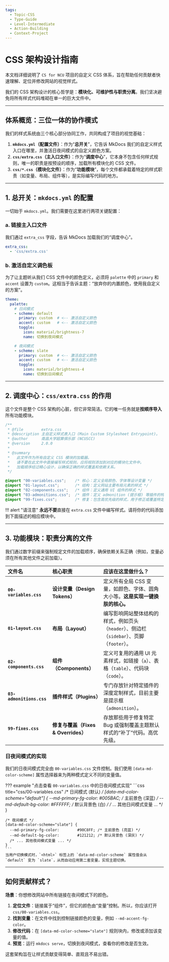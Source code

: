 ```yaml
---
tags:
  - Topic-CSS
  - Type-Guide
  - Level-Intermediate
  - Action-Building
  - Context-Project
---
```


# CSS 架构设计指南

本文档详细说明了 `CS for NCU` 项目的自定义 CSS 体系，旨在帮助任何贡献者快速理解、定位并修改网站的视觉样式。

我们的 CSS 架构设计的核心哲学是：**模块化、可维护性与职责分离**。我们坚决避免将所有样式代码堆砌在单一的巨大文件中。

---

## 体系概览：三位一体的协作模式

我们的样式系统由三个核心部分协同工作，共同构成了项目的视觉基础：

1.  **`mkdocs.yml`（配置文件）**：作为“**总开关**”，它告诉 MkDocs 我们的自定义样式入口在哪里，并激活日夜间模式的自定义颜色方案。
2.  **`css/extra.css`（主入口文件）**：作为“**调度中心**”，它本身不包含任何样式规则，唯一的职责是按预设的顺序，加载所有模块化的 CSS 文件。
3.  **`css/*.css`（模块化文件）**：作为“**功能模块**”，每个文件都承载着特定的样式职责（如变量、布局、组件等），是实际编写代码的地方。

---

## 1. 总开关：`mkdocs.yml` 的配置

一切始于 `mkdocs.yml`。我们需要在这里进行两项关键配置：

### a. 链接主入口文件

我们通过 `extra_css` 字段，告诉 MkDocs 加载我们的“调度中心”。

```yaml title="mkdocs.yml"
extra_css:
  - 'css/extra.css'
```

### b. 激活自定义调色板

为了让主题听从我们 CSS 文件中的颜色定义，必须将 `palette` 中的 `primary` 和 `accent` 设置为 `custom`。这相当于告诉主题：“放弃你的内置颜色，使用我自定义的方案”。

```yaml title="mkdocs.yml"
theme:
  palette:
    # 日间模式
    - scheme: default
      primary: custom  # <-- 激活自定义颜色
      accent: custom   # <-- 激活自定义颜色
      toggle:
        icon: material/brightness-7
        name: 切换到夜间模式

    # 夜间模式
    - scheme: slate
      primary: custom  # <-- 激活自定义颜色
      accent: custom   # <-- 激活自定义颜色
      toggle:
        icon: material/brightness-4
        name: 切换到日间模式
```

---

## 2. 调度中心：`css/extra.css` 的作用

这个文件是整个 CSS 架构的心脏，但它非常简洁。它的唯一任务就是**按顺序导入**所有功能模块。

```css title="css/extra.css"
/**
 * @file        extra.css
 * @description 主自定义样式表入口 (Main Custom Stylesheet Entrypoint)。
 * @author      南昌大学超算俱乐部 (NCUSCC)
 * @version     2.0.0
 *
 * @summary
 *   此文件作为所有自定义 CSS 模块的加载器。
 *   请不要在此文件中直接编写样式规则，应将规则添加到对应的模块化文件中。
 *   加载顺序经过精心设计，以确保正确的样式覆盖和依赖关系。
 */

@import "00-variables.css";    /* 核心：定义全局颜色、字体等设计变量 */
@import "01-layout.css";       /* 结构：定义网站主要布局元素的样式 */
@import "02-components.css";   /* 组件：定义通用 UI 组件的样式 */
@import "03-admonitions.css";  /* 插件：定义 admonition (提示框) 等插件的特定样式 */
@import "99-fixes.css";        /* 修复：包含高优先级的样式，用于修正或覆盖特定问题 */
```

!!! alert "请注意"
    **永远不要**直接在 `extra.css` 文件中编写样式。请将你的代码添加到下面描述的相应模块中。

---

## 3. 功能模块：职责分离的文件

我们通过数字前缀来强制规定文件的加载顺序，确保依赖关系正确（例如，变量必须在所有其他文件之前加载）。

| 文件名 | 核心职责 | 应该在这里做什么？ |
| :--- | :--- | :--- |
| **`00-variables.css`** | **设计变量（Design Tokens）** | 定义所有全局 CSS 变量，如颜色、字体、圆角大小等。**这是实现一键换肤的核心。** |
| **`01-layout.css`** | **布局（Layout）** | 编写影响网站整体结构的样式，例如页头（`header`）、侧边栏（`sidebar`）、页脚（`footer`）。 |
| **`02-components.css`** | **组件（Components）** | 定义可复用的通用 UI 元素样式，如链接（`a`）、表格（`table`）、代码块（`code`）。 |
| **`03-admonitions.css`** | **插件样式（Plugins）** | 专门存放针对特定插件的深度定制样式，目前主要是提示框（`admonition`）。 |
| **`99-fixes.css`** | **修复与覆盖（Fixes & Overrides）** | 存放那些用于修复特定 Bug 或强制覆盖主题默认样式的“补丁”代码。高优先级。 |

### 日夜间模式的实现

我们的日夜间模式完全由 `00-variables.css` 文件控制。我们使用 `[data-md-color-scheme]` 属性选择器来为两种模式定义不同的变量值。

??? example "点击查看 `00-variables.css` 中的日夜间模式实现"
    ```css title="css/00-variables.css"
    /* 日间模式 (默认) */
    [data-md-color-scheme="default"] {
      --md-primary-fg-color:        #005BAC; /* 主前景色 (深蓝) */
      --md-default-bg-color:        #FFFFFF; /* 默认背景色 (白) */
      /* ... 其他日间模式变量 ... */
    }

    /* 夜间模式 */
    [data-md-color-scheme="slate"] {
      --md-primary-fg-color:        #90C8FF; /* 主前景色 (亮蓝) */
      --md-default-bg-color:        #121212; /* 默认背景色 (深灰) */
      /* ... 其他夜间模式变量 ... */
    }
    ```
    当用户切换模式时，`<html>` 标签上的 `data-md-color-scheme` 属性值会从 `default` 变为 `slate`，从而自动应用第二套变量，实现主题切换。

---

## 如何贡献样式？

**场景**：你想修改网站中所有链接在夜间模式下的颜色。

1.  **定位文件**：链接属于“组件”，但它的颜色由“变量”控制。所以，你应该打开 `css/00-variables.css`。
2.  **找到变量**：在文件中找到控制链接颜色的变量，例如 `--md-accent-fg-color`。
3.  **修改代码**：在 `[data-md-color-scheme="slate"]` 规则块内，修改或添加该变量的值。
4.  **预览**：运行 `mkdocs serve`，切换到夜间模式，查看你的修改是否生效。

这套架构旨在让样式贡献变得简单、直观且不易出错。
